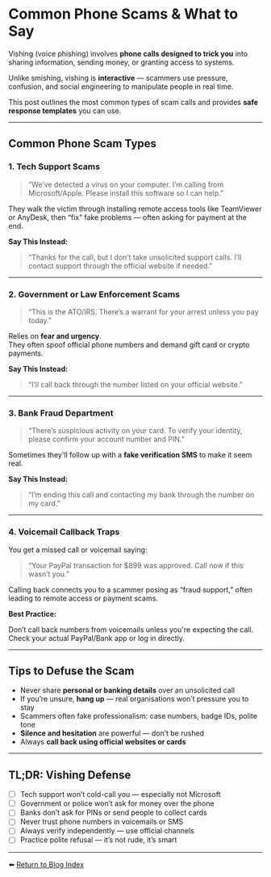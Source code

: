 # Common Phone Scams & What to Say

Vishing (voice phishing) involves **phone calls designed to trick you** into sharing information, sending money, or granting access to systems.

Unlike smishing, vishing is **interactive** — scammers use pressure, confusion, and social engineering to manipulate people in real time.

This post outlines the most common types of scam calls and provides **safe response templates** you can use.

---

## Common Phone Scam Types

### 1. **Tech Support Scams**

> “We’ve detected a virus on your computer. I’m calling from Microsoft/Apple. Please install this software so I can help.”

They walk the victim through installing remote access tools like TeamViewer or AnyDesk, then “fix” fake problems — often asking for payment at the end.

**Say This Instead:**

> “Thanks for the call, but I don’t take unsolicited support calls. I’ll contact support through the official website if needed.”

---

### 2. **Government or Law Enforcement Scams**

> “This is the ATO/IRS. There’s a warrant for your arrest unless you pay today.”

Relies on **fear and urgency**.  
They often spoof official phone numbers and demand gift card or crypto payments.

**Say This Instead:**

> “I’ll call back through the number listed on your official website.”

---

### 3. **Bank Fraud Department**

> “There’s suspicious activity on your card. To verify your identity, please confirm your account number and PIN.”

Sometimes they'll follow up with a **fake verification SMS** to make it seem real.

**Say This Instead:**

> “I’m ending this call and contacting my bank through the number on my card.”

---

### 4. **Voicemail Callback Traps**

You get a missed call or voicemail saying:

> “Your PayPal transaction for $899 was approved. Call now if this wasn’t you.”

Calling back connects you to a scammer posing as “fraud support,” often leading to remote access or payment scams.

**Best Practice:**

Don’t call back numbers from voicemails unless you're expecting the call.  
Check your actual PayPal/Bank app or log in directly.

---

## Tips to Defuse the Scam

- Never share **personal or banking details** over an unsolicited call  
- If you’re unsure, **hang up** — real organisations won’t pressure you to stay  
- Scammers often fake professionalism: case numbers, badge IDs, polite tone  
- **Silence and hesitation** are powerful — don’t be rushed  
- Always **call back using official websites or cards**

---

## TL;DR: Vishing Defense

- [ ] Tech support won’t cold-call you — especially not Microsoft  
- [ ] Government or police won’t ask for money over the phone  
- [ ] Banks don’t ask for PINs or send people to collect cards  
- [ ] Never trust phone numbers in voicemails or SMS  
- [ ] Always verify independently — use official channels  
- [ ] Practice polite refusal — it’s not rude, it’s smart  

---

⬅️ [Return to Blog Index](../index.md)
